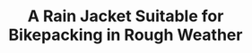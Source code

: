---
layout: community
category: community
title: "A Rain Jacket Suitable for Bikepacking in Rough Weather"
description: "I am looking for a nice rain jacket for bikepacking, I want to cycle in Scotland this year, so the weather probably will be very rough. So which rainjacket can you recommend, which one are you riding?"
isTopLevel: false
isSingleLevel: false
isArticle: false
datePublished: 2022-10-13 20:33:00 +0300
dateModified: 2022-10-13 20:33:00 +0300
published: true
---